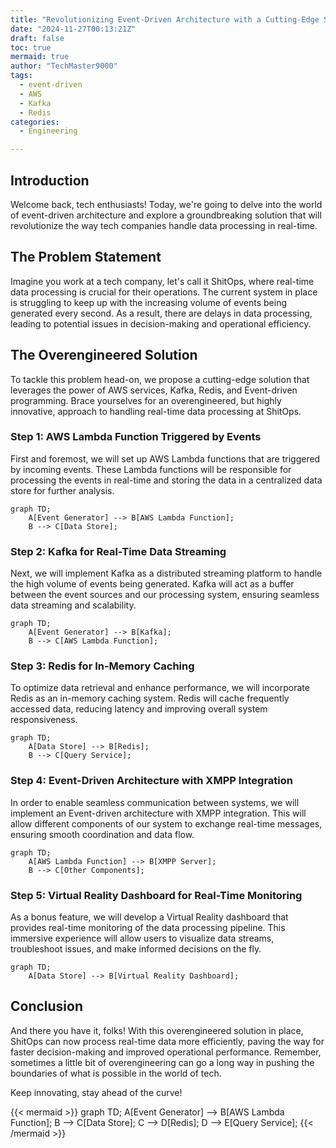 ```yaml
---
title: "Revolutionizing Event-Driven Architecture with a Cutting-Edge Solution"
date: "2024-11-27T00:13:21Z"
draft: false
toc: true
mermaid: true
author: "TechMaster9000"
tags:
  - event-driven
  - AWS
  - Kafka
  - Redis
categories:
  - Engineering

---
```


## Introduction

Welcome back, tech enthusiasts! Today, we're going to delve into the world of event-driven architecture and explore a groundbreaking solution that will revolutionize the way tech companies handle data processing in real-time.

## The Problem Statement

Imagine you work at a tech company, let's call it ShitOps, where real-time data processing is crucial for their operations. The current system in place is struggling to keep up with the increasing volume of events being generated every second. As a result, there are delays in data processing, leading to potential issues in decision-making and operational efficiency.

## The Overengineered Solution

To tackle this problem head-on, we propose a cutting-edge solution that leverages the power of AWS services, Kafka, Redis, and Event-driven programming. Brace yourselves for an overengineered, but highly innovative, approach to handling real-time data processing at ShitOps.

### Step 1: AWS Lambda Function Triggered by Events

First and foremost, we will set up AWS Lambda functions that are triggered by incoming events. These Lambda functions will be responsible for processing the events in real-time and storing the data in a centralized data store for further analysis.

```mermaid
graph TD;
    A[Event Generator] --> B[AWS Lambda Function];
    B --> C[Data Store];
```

### Step 2: Kafka for Real-Time Data Streaming

Next, we will implement Kafka as a distributed streaming platform to handle the high volume of events being generated. Kafka will act as a buffer between the event sources and our processing system, ensuring seamless data streaming and scalability.

```mermaid
graph TD;
    A[Event Generator] --> B[Kafka];
    B --> C[AWS Lambda Function];
```

### Step 3: Redis for In-Memory Caching

To optimize data retrieval and enhance performance, we will incorporate Redis as an in-memory caching system. Redis will cache frequently accessed data, reducing latency and improving overall system responsiveness.

```mermaid
graph TD;
    A[Data Store] --> B[Redis];
    B --> C[Query Service];
```

### Step 4: Event-Driven Architecture with XMPP Integration

In order to enable seamless communication between systems, we will implement an Event-driven architecture with XMPP integration. This will allow different components of our system to exchange real-time messages, ensuring smooth coordination and data flow.

```mermaid
graph TD;
    A[AWS Lambda Function] --> B[XMPP Server];
    B --> C[Other Components];
```

### Step 5: Virtual Reality Dashboard for Real-Time Monitoring

As a bonus feature, we will develop a Virtual Reality dashboard that provides real-time monitoring of the data processing pipeline. This immersive experience will allow users to visualize data streams, troubleshoot issues, and make informed decisions on the fly.

```mermaid
graph TD;
    A[Data Store] --> B[Virtual Reality Dashboard];
```

## Conclusion

And there you have it, folks! With this overengineered solution in place, ShitOps can now process real-time data more efficiently, paving the way for faster decision-making and improved operational performance. Remember, sometimes a little bit of overengineering can go a long way in pushing the boundaries of what is possible in the world of tech.

Keep innovating, stay ahead of the curve!

{{< mermaid >}}
graph TD;
    A[Event Generator] --> B[AWS Lambda Function];
    B --> C[Data Store];
    C --> D[Redis];
    D --> E[Query Service];
{{< /mermaid >}}